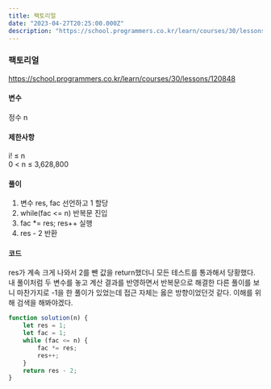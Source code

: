 ```yaml
---
title: 팩토리얼
date: "2023-04-27T20:25:00.000Z"
description: "https://school.programmers.co.kr/learn/courses/30/lessons/120848"
---
```

### 팩토리얼    
https://school.programmers.co.kr/learn/courses/30/lessons/120848    
    
#### 변수    
정수 n    
    
#### 제한사항    
i! ≤ n    
0 < n ≤ 3,628,800    
    
#### 풀이    
1. 변수 res, fac 선언하고 1 할당    
2. while(fac <= n) 반복문 진입    
3. fac *= res; res++ 실행    
4. res - 2 반환    
    
#### 코드    
res가 계속 크게 나와서 2를 뺀 값을 return했더니 모든 테스트를 통과해서 당황했다. 내 풀이처럼 두 변수를 놓고 계산 결과를 반영하면서 반복문으로 해결한 다른 풀이를 보니 마찬가지로 -1을 한 풀이가 있었는데 접근 자체는 옳은 방향이었던것 같다. 이해를 위해 검색을 해봐야겠다.    
```JavaScript
function solution(n) {
    let res = 1;
    let fac = 1;
    while (fac <= n) {
        fac *= res;
        res++;     
    }
    return res - 2;
}
```